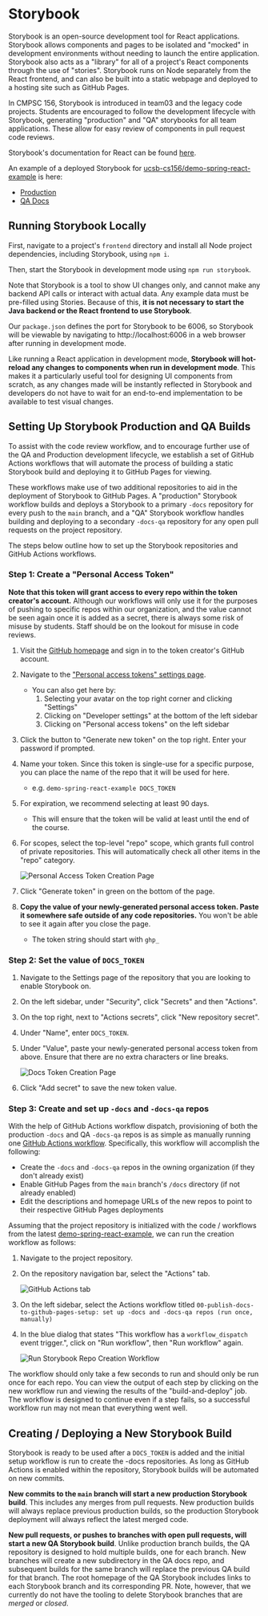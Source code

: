 # Storybook

Storybook is an open-source development tool for React applications. Storybook allows components and pages to be isolated and "mocked" in development environments without needing to launch the entire application. Storybook also acts as a "library" for all of a project's React components through the use of "stories". Storybook runs on Node separately from the React frontend, and can also be built into a static webpage and deployed to a hosting site such as GitHub Pages.

In CMPSC 156, Storybook is introduced in team03 and the legacy code projects. Students are encouraged to follow the development lifecycle with Storybook, generating "production" and "QA" storybooks for all team applications. These allow for easy review of components in pull request code reviews.

Storybook's documentation for React can be found [here](https://storybook.js.org/docs/react/get-started/introduction).

An example of a deployed Storybook for [ucsb-cs156/demo-spring-react-example](https://github.com/ucsb-cs156/demo-spring-react-example) is here:
* [Production](https://ucsb-cs156.github.io/demo-spring-react-example-docs/)
* [QA Docs](https://ucsb-cs156.github.io/demo-spring-react-example-docs-qa/)

## Running Storybook Locally

First, navigate to a project's `frontend` directory and install all Node project dependencies, including Storybook, using `npm i`. 

Then, start the Storybook in development mode using `npm run storybook`.

Note that Storybook is a tool to show UI changes only, and cannot make any backend API calls or interact with actual data. Any example data must be pre-filled using Stories. Because of this, **it is not necessary to start the Java backend or the React frontend to use Storybook**.

Our `package.json` defines the port for Storybook to be 6006, so Storybook will be viewable by navigating to http://localhost:6006 in a web browser after running in development mode.

Like running a React application in development mode, **Storybook will hot-reload any changes to components when run in development mode**. This makes it a particularly useful tool for designing UI components from scratch, as any changes made will be instantly reflected in Storybook and developers do not have to wait for an end-to-end implementation to be available to test visual changes.

## Setting Up Storybook Production and QA Builds

To assist with the code review workflow, and to encourage further use of the QA and Production development lifecycle, we establish a set of GitHub Actions workflows that will automate the process of building a static Storybook build and deploying it to GitHub Pages for viewing. 

These workflows make use of two additional repositories to aid in the deployment of Storybook to GitHub Pages. A "production" Storybook workflow builds and deploys a Storybook to a primary `-docs` repository for every  push to the `main` branch, and a "QA" Storybook workflow handles building and deploying to a secondary `-docs-qa` repository for any open pull requests on the project repository.

The steps below outline how to set up the Storybook repositories and GitHub Actions workflows. 

### Step 1: Create a "Personal Access Token"

**Note that this token will grant access to every repo within the token creator's account.** Although our workflows will only use it for the purposes of pushing to specific repos within our organization, and the value cannot be seen again once it is added as a secret, there is always some risk of misuse by students. Staff should be on the lookout for misuse in code reviews.

1. Visit the [GitHub homepage](https://github.com/) and sign in to the token creator's GitHub account.
2. Navigate to the ["Personal access tokens" settings page](https://github.com/settings/tokens).
   * You can also get here by:
      1. Selecting your avatar on the top right corner and clicking "Settings"
      2. Clicking on "Developer settings" at the bottom of the left sidebar
      3. Clicking on "Personal access tokens" on the left sidebar
3. Click the button to "Generate new token" on the top right. Enter your password if prompted.
4. Name your token. Since this token is single-use for a specific purpose, you can place the name of the repo that it will be used for here.
   * e.g. `demo-spring-react-example DOCS_TOKEN`
5. For expiration, we recommend selecting at least 90 days.
   * This will ensure that the token will be valid at least until the end of the course.
6. For scopes, select the top-level "repo" scope, which grants full control of private repositories. This will automatically check all other items in the "repo" category.

    ![Personal Access Token Creation Page](../../images/services/development-tools/storybook-github-pat.PNG)

7. Click "Generate token" in green on the bottom of the page.
8. **Copy the value of your newly-generated personal access token. Paste it somewhere safe outside of any code repositories.** You won't be able to see it again after you close the page.
   * The token string should start with `ghp_`

### Step 2: Set the value of `DOCS_TOKEN`

1. Navigate to the Settings page of the repository that you are looking to enable Storybook on.
2. On the left sidebar, under "Security", click "Secrets" and then "Actions".
3. On the top right, next to "Actions secrets", click "New repository secret".
4. Under "Name", enter `DOCS_TOKEN`.
5. Under "Value", paste your newly-generated personal access token from above. Ensure that there are no extra characters or line breaks.

    ![Docs Token Creation Page](../../images/services/development-tools/storybook-github-docs-token.PNG)

6. Click "Add secret" to save the new token value.

### Step 3: Create and set up `-docs` and `-docs-qa` repos

With the help of GitHub Actions workflow dispatch, provisioning of both the production `-docs` and QA `-docs-qa` repos is as simple as manually running one [GitHub Actions workflow](https://github.com/ucsb-cs156/demo-spring-react-example/blob/main/.github/workflows/00-publish-docs-to-github-pages-setup.yml). Specifically, this workflow will accomplish the following:

* Create the `-docs` and `-docs-qa` repos in the owning organization (if they don't already exist)
* Enable GitHub Pages from the `main` branch's `/docs` directory (if not already enabled)
* Edit the descriptions and homepage URLs of the new repos to point to their respective GitHub Pages deployments

Assuming that the project repository is initialized with the code / workflows from the latest [demo-spring-react-example](https://github.com/ucsb-cs156/demo-spring-react-example), we can run the creation workflow as follows:

1. Navigate to the project repository.
2. On the repository navigation bar, select the "Actions" tab.

    ![GitHub Actions tab](../../images/services/development-tools/github-actions-tab.PNG)

3. On the left sidebar, select the Actions workflow titled `00-publish-docs-to-github-pages-setup: set up -docs and -docs-qa repos (run once, manually)`
4. In the blue dialog that states "This workflow has a `workflow_dispatch` event trigger.", click on "Run workflow", then "Run workflow" again.

    ![Run Storybook Repo Creation Workflow](../../images/services/development-tools/storybook-docs-run-workflow.PNG)

The workflow should only take a few seconds to run and should only be run once for each repo. You can view the output of each step by clicking on the new workflow run and viewing the results of the "build-and-deploy" job. The workflow is designed to continue even if a step fails, so a successful workflow run may not mean that everything went well.

## Creating / Deploying a New Storybook Build

Storybook is ready to be used after a `DOCS_TOKEN` is added and the initial setup workflow is run to create the -docs repositories. As long as GitHub Actions is enabled within the repository, Storybook builds will be automated on new commits.

**New commits to the `main` branch will start a new production Storybook build**. This includes any merges from pull requests. New production builds will always replace previous production builds, so the production Storybook deployment will always reflect the latest merged code.

**New pull requests, or pushes to branches with open pull requests, will start a new QA Storybook build**. Unlike production branch builds, the QA repository is designed to hold multiple builds, one for each branch. New branches will create a new subdirectory in the QA docs repo, and subsequent builds for the same branch will replace the previous QA build for that branch. The root homepage of the QA Storybook includes links to each Storybook branch and its corresponding PR. Note, however, that we currently do not have the tooling to delete Storybook branches that are *merged* or *closed*. 
